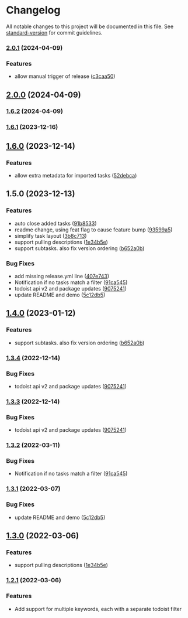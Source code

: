 # Changelog

All notable changes to this project will be documented in this file. See [standard-version](https://github.com/conventional-changelog/standard-version) for commit guidelines.

### [2.0.1](https://github.com/spinosae/obsidian-todoist-mover/compare/2.0.0...2.0.1) (2024-04-09)


### Features

* allow manual trigger of release ([c3caa50](https://github.com/spinosae/obsidian-todoist-mover/commit/c3caa50b2b935b482547f16d0a51f2571743b427))

## [2.0.0](https://github.com/spinosae/obsidian-todoist-mover/compare/1.6.1...2.0.0) (2024-04-09)

### [1.6.2](https://github.com/spinosae/obsidian-todoist-mover/compare/1.6.1...1.6.2) (2024-04-09)

### [1.6.1](https://github.com/spinosae/obsidian-todoist-mover/compare/1.6.0...1.6.1) (2023-12-16)

## [1.6.0](https://github.com/spinosae/obsidian-todoist-text/compare/1.5.0...1.6.0) (2023-12-14)


### Features

* allow extra metadata for imported tasks ([52debca](https://github.com/spinosae/obsidian-todoist-text/commit/52debcac4ac78f255671c94f8679abd4324a5ceb))

## 1.5.0 (2023-12-13)


### Features

* auto close added tasks ([91b8533](https://github.com/yanghua-ola/obsidian-todoist-text/commit/91b8533ca8e7b57a3bf825e93b88ba63c308d6ce))
* readme change, using feat flag to cause feature bump ([93599a5](https://github.com/yanghua-ola/obsidian-todoist-text/commit/93599a591d1498936a0d5284acc418edc1a0cc80))
* simplify task layout ([3b8c713](https://github.com/yanghua-ola/obsidian-todoist-text/commit/3b8c713fe288845a687122bf990d891d56b6d49c))
* support pulling descriptions ([1e34b5e](https://github.com/yanghua-ola/obsidian-todoist-text/commit/1e34b5ec67de3ba9721fa71a7506045e82c567de))
* support subtasks. also fix version ordering ([b652a0b](https://github.com/yanghua-ola/obsidian-todoist-text/commit/b652a0b17ddcbe0d2b4748bb49990fbd348af94e))


### Bug Fixes

* add missing release.yml line ([407e743](https://github.com/yanghua-ola/obsidian-todoist-text/commit/407e743a70e9a4e77e6b12391b4ad44a4bff56a1))
* Notification if no tasks match a filter ([91ca545](https://github.com/yanghua-ola/obsidian-todoist-text/commit/91ca54505fe551b875ad97e1c6f9fc9cbc0f2e57))
* todoist api v2 and package updates ([9075241](https://github.com/yanghua-ola/obsidian-todoist-text/commit/9075241206436d5c930e7872582158447f625a6d))
* update README and demo ([5c12db5](https://github.com/yanghua-ola/obsidian-todoist-text/commit/5c12db5c0ec40698dca688198acab19de2c09f9f))

## [1.4.0](https://github.com/wesmoncrief/obsidian-todoist-text/compare/1.3.4...1.4.0) (2023-01-12)


### Features

* support subtasks. also fix version ordering ([b652a0b](https://github.com/wesmoncrief/obsidian-todoist-text/commit/b652a0b17ddcbe0d2b4748bb49990fbd348af94e))

### [1.3.4](https://github.com/wesmoncrief/obsidian-todoist-text/compare/1.3.2...1.3.4) (2022-12-14)


### Bug Fixes

* todoist api v2 and package updates ([9075241](https://github.com/wesmoncrief/obsidian-todoist-text/commit/9075241206436d5c930e7872582158447f625a6d))

### [1.3.3](https://github.com/wesmoncrief/obsidian-todoist-text/compare/1.3.2...1.3.3) (2022-12-14)


### Bug Fixes

* todoist api v2 and package updates ([9075241](https://github.com/wesmoncrief/obsidian-todoist-text/commit/9075241206436d5c930e7872582158447f625a6d))

### [1.3.2](https://github.com/wesmoncrief/obsidian-todoist-text/compare/1.3.1...1.3.2) (2022-03-11)


### Bug Fixes

* Notification if no tasks match a filter ([91ca545](https://github.com/wesmoncrief/obsidian-todoist-text/commit/91ca54505fe551b875ad97e1c6f9fc9cbc0f2e57))

### [1.3.1](https://github.com/wesmoncrief/obsidian-todoist-text/compare/1.3.0...1.3.1) (2022-03-07)


### Bug Fixes

* update README and demo ([5c12db5](https://github.com/wesmoncrief/obsidian-todoist-text/commit/5c12db5c0ec40698dca688198acab19de2c09f9f))

## [1.3.0](https://github.com/wesmoncrief/obsidian-todoist-text/compare/1.2.1...1.3.0) (2022-03-06)


### Features

* support pulling descriptions ([1e34b5e](https://github.com/wesmoncrief/obsidian-todoist-text/commit/1e34b5ec67de3ba9721fa71a7506045e82c567de))

### [1.2.1](https://github.com/wesmoncrief/obsidian-todoist-text/compare/1.2.0...1.2.1) (2022-03-06)


### Features

* Add support for multiple keywords, each with a separate todoist filter
